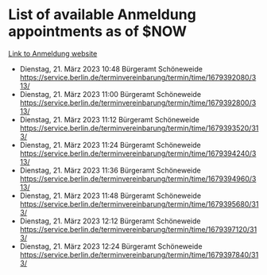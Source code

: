 # List of available Anmeldung appointments as of $NOW
[Link to Anmeldung website](https://service.berlin.de/terminvereinbarung/termin/tag.php?termin=1&anliegen[]=120686&dienstleisterlist=122210,122217,327316,122219,327312,122227,327314,122231,327346,122243,327348,122254,122252,329742,122260,329745,122262,329748,122271,327278,122273,327274,122277,327276,330436,122280,327294,122282,327290,122284,327292,122291,327270,122285,327266,122286,327264,122296,327268,150230,329760,122297,327286,122294,327284,122312,329763,122314,329775,122304,327330,122311,327334,122309,327332,317869,122281,327352,122279,329772,122283,122276,327324,122274,327326,122267,329766,122246,327318,122251,327320,122257,327322,122208,327298,122226,327300&herkunft=http%3A%2F%2Fservice.berlin.de%2Fdienstleistung%2F120686%2F)
- Dienstag, 21. März 2023 10:48 Bürgeramt Schöneweide https://service.berlin.de/terminvereinbarung/termin/time/1679392080/313/
- Dienstag, 21. März 2023 11:00 Bürgeramt Schöneweide https://service.berlin.de/terminvereinbarung/termin/time/1679392800/313/
- Dienstag, 21. März 2023 11:12 Bürgeramt Schöneweide https://service.berlin.de/terminvereinbarung/termin/time/1679393520/313/
- Dienstag, 21. März 2023 11:24 Bürgeramt Schöneweide https://service.berlin.de/terminvereinbarung/termin/time/1679394240/313/
- Dienstag, 21. März 2023 11:36 Bürgeramt Schöneweide https://service.berlin.de/terminvereinbarung/termin/time/1679394960/313/
- Dienstag, 21. März 2023 11:48 Bürgeramt Schöneweide https://service.berlin.de/terminvereinbarung/termin/time/1679395680/313/
- Dienstag, 21. März 2023 12:12 Bürgeramt Schöneweide https://service.berlin.de/terminvereinbarung/termin/time/1679397120/313/
- Dienstag, 21. März 2023 12:24 Bürgeramt Schöneweide https://service.berlin.de/terminvereinbarung/termin/time/1679397840/313/
